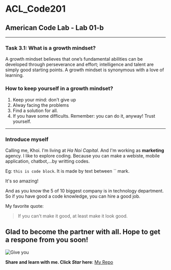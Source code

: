 # ACL_Code201
## American Code Lab - Lab 01-b
----------------------------------
### Task 3.1: What is a growth mindset?
A growth mindset believes that one’s fundamental abilities can be developed through perseverance and effort; intelligence and talent are simply good starting points. A growth mindset is synonymous with a love of learning.
### How to keep yourself in a growth mindset?
1. Keep your mind: don't give up
2. Alway facing the problems
3. Find a solution for all.
4. If you have some difficults. Remember: you can do it, anyway! Trust yourself.
---------------------------------
### Introduce myself
Calling me, Khoi. I'm living at *Ha Noi Capital*. And I'm working as **marketing** agency. I like to explore coding. Because you can make a webiste, mobile application, chatbot,...by writting codes. 

Eg: `this is code block`. It is made by text between `` mark.  

It's so amazing!

And as you know the 5 of 10 biggest company is in technology department. So if you have good a code knowledge, you can hire a good job.

My favorite quote:
> If you can't make it good, at least make it look good.

__Glad to become the partner with all__. Hope to get a respone from you soon! 
----------------------------------

![Give you](https://tapchivannghe.com/wp-content/uploads/2019/06/hinh-anh-co-bon-la-1.jpg)

**Share and learn with me. Click _Star_ here**: [My Repo](https://github.com/khoinguyenminh)


